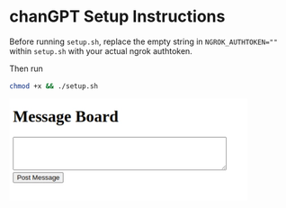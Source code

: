 # chanGPT Setup Instructions

Before running `setup.sh`, replace the empty string in `NGROK_AUTHTOKEN=""` within `setup.sh` with your actual ngrok authtoken.

Then run
 ```bash 
chmod +x && ./setup.sh
```

![alt text](/assets/image.png)